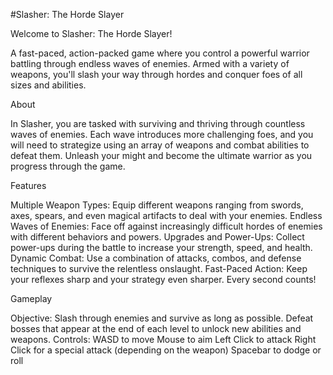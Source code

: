 #Slasher: The Horde Slayer

Welcome to Slasher: The Horde Slayer!

A fast-paced, action-packed game where you control a powerful warrior battling through endless waves of enemies. Armed with a variety of weapons, you'll slash your way through hordes and conquer foes of all sizes and abilities.

About

In Slasher, you are tasked with surviving and thriving through countless waves of enemies. Each wave introduces more challenging foes, and you will need to strategize using an array of weapons and combat abilities to defeat them. Unleash your might and become the ultimate warrior as you progress through the game.

Features

Multiple Weapon Types: Equip different weapons ranging from swords, axes, spears, and even magical artifacts to deal with your enemies.
Endless Waves of Enemies: Face off against increasingly difficult hordes of enemies with different behaviors and powers.
Upgrades and Power-Ups: Collect power-ups during the battle to increase your strength, speed, and health.
Dynamic Combat: Use a combination of attacks, combos, and defense techniques to survive the relentless onslaught.
Fast-Paced Action: Keep your reflexes sharp and your strategy even sharper. Every second counts!

Gameplay

Objective: Slash through enemies and survive as long as possible. Defeat bosses that appear at the end of each level to unlock new abilities and weapons.
Controls:
WASD to move
Mouse to aim
Left Click to attack
Right Click for a special attack (depending on the weapon)
Spacebar to dodge or roll
